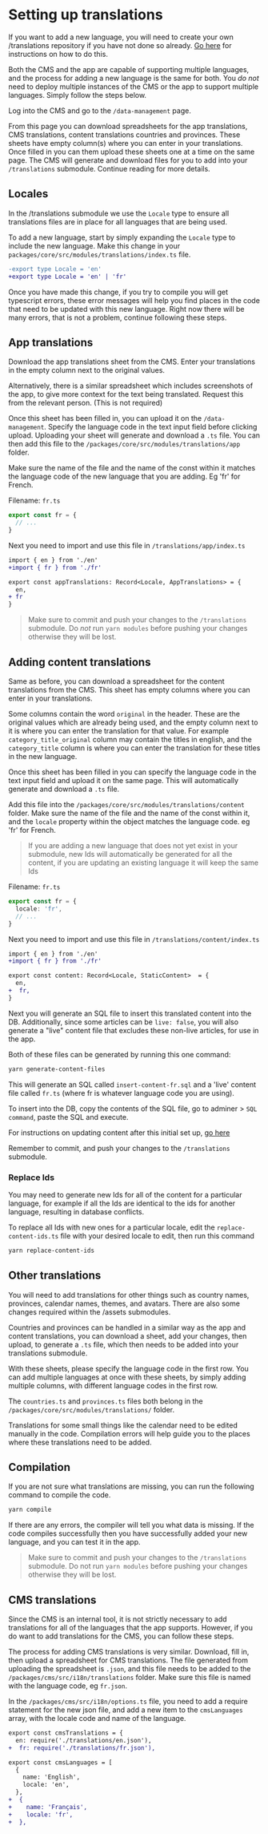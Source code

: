 # Setting up translations

If you want to add a new language, you will need to create your own /translations repository if you have not done so already. [Go here](../modules.md) for instructions on how to do this.

Both the CMS and the app are capable of supporting multiple languages, and the process for adding a new language is the same for both. You _do not_ need to deploy multiple instances of the CMS or the app to support multiple languages. Simply follow the steps below.

Log into the CMS and go to the `/data-management` page.

From this page you can download spreadsheets for the app translations, CMS translations, content translations countries and provinces. These sheets have empty column(s) where you can enter in your translations. Once filled in you can them upload these sheets one at a time on the same page. The CMS will generate and download files for you to add into your `/translations` submodule. Continue reading for more details.

## Locales

In the /translations submodule we use the `Locale` type to ensure all translations files are in place for all languages that are being used.

To add a new language, start by simply expanding the `Locale` type to include the new language. Make this change in your `packages/core/src/modules/translations/index.ts` file.

```diff
-export type Locale = 'en'
+export type Locale = 'en' | 'fr'
```

Once you have made this change, if you try to compile you will get typescript errors, these error messages will help you find places in the code that need to be updated with this new language. Right now there will be many errors, that is not a problem, continue following these steps.

## App translations

Download the app translations sheet from the CMS. Enter your translations in the empty column next to the original values.

Alternatively, there is a similar spreadsheet which includes screenshots of the app, to give more context for the text being translated. Request this from the relevant person. (This is not required)

Once this sheet has been filled in, you can upload it on the `/data-management`. Specify the language code in the text input field before clicking upload. Uploading your sheet will generate and download a `.ts` file. You can then add this file to the `/packages/core/src/modules/translations/app` folder.

Make sure the name of the file and the name of the const within it matches the language code of the new language that you are adding. Eg 'fr' for French.

Filename: `fr.ts`

```ts
export const fr = {
  // ...
}
```

Next you need to import and use this file in `/translations/app/index.ts`

```diff
import { en } from './en'
+import { fr } from './fr'

export const appTranslations: Record<Locale, AppTranslations> = {
  en,
+ fr
}
```

> Make sure to commit and push your changes to the `/translations` submodule. Do _not_ run `yarn modules` before pushing your changes otherwise they will be lost.

## Adding content translations

Same as before, you can download a spreadsheet for the content translations from the CMS. This sheet has empty columns where you can enter in your translations.

Some columns contain the word `original` in the header. These are the original values which are already being used, and the empty column next to it is where you can enter the translation for that value. For example `category_title_original` column may contain the titles in english, and the `category_title` column is where you can enter the translation for these titles in the new language.

Once this sheet has been filled in you can specify the language code in the text input field and upload it on the same page. This will automatically generate and download a `.ts` file.

Add this file into the `/packages/core/src/modules/translations/content` folder. Make sure the name of the file and the name of the const within it, and the `locale` property within the object matches the language code. eg 'fr' for French.

> If you are adding a new language that does not yet exist in your submodule, new Ids will automatically be generated for all the content, if you are updating an existing language it will keep the same Ids

Filename: `fr.ts`

```ts
export const fr = {
  locale: 'fr',
  // ...
}
```

Next you need to import and use this file in `/translations/content/index.ts`

```diff
import { en } from './en'
+import { fr } from './fr'

export const content: Record<Locale, StaticContent>  = {
  en,
+  fr,
}
```

Next you will generate an SQL file to insert this translated content into the DB. Additionally, since some articles can be `live: false`, you will also generate a "live" content file that excludes these non-live articles, for use in the app.

Both of these files can be generated by running this one command:

```bash
yarn generate-content-files
```

This will generate an SQL called `insert-content-fr.sql` and a 'live' content file called `fr.ts` (where fr is whatever language code you are using).

To insert into the DB, copy the contents of the SQL file, go to adminer > `SQL command`, paste the SQL and execute.

For instructions on updating content after this initial set up, [go here](./updating_content.md)

Remember to commit, and push your changes to the `/translations` submodule.

### Replace Ids

You may need to generate new Ids for all of the content for a particular language, for example if all the Ids are identical to the ids for another language, resulting in database conflicts.

To replace all Ids with new ones for a particular locale, edit the `replace-content-ids.ts` file with your desired locale to edit, then run this command

```bash
yarn replace-content-ids
```

## Other translations

You will need to add translations for other things such as country names, provinces, calendar names, themes, and avatars. There are also some changes required within the /assets submodules.

Countries and provinces can be handled in a similar way as the app and content translations, you can download a sheet, add your changes, then upload, to generate a `.ts` file, which then needs to be added into your translations submodule.

With these sheets, please specify the language code in the first row. You can add multiple languages at once with these sheets, by simply adding multiple columns, with different language codes in the first row.

The `countries.ts` and `provinces.ts` files both belong in the `/packages/core/src/modules/translations/` folder.

Translations for some small things like the calendar need to be edited manually in the code. Compilation errors will help guide you to the places where these translations need to be added.

## Compilation

If you are not sure what translations are missing, you can run the following command to compile the code.

```bash
yarn compile
```

If there are any errors, the compiler will tell you what data is missing. If the code compiles successfully then you have successfully added your new language, and you can test it in the app.

> Make sure to commit and push your changes to the `/translations` submodule. Do not run `yarn modules` before pushing your changes otherwise they will be lost.

## CMS translations

Since the CMS is an internal tool, it is not strictly necessary to add translations for all of the languages that the app supports. However, if you do want to add translations for the CMS, you can follow these steps.

The process for adding CMS translations is very similar. Download, fill in, then upload a spreadsheet for CMS translations. The file generated from uploading the spreadsheet is `.json`, and this file needs to be added to the `/packages/cms/src/i18n/translations` folder. Make sure this file is named with the language code, eg `fr.json`.

In the `/packages/cms/src/i18n/options.ts` file, you need to add a require statement for the new json file, and add a new item to the `cmsLanguages` array, with the locale code and name of the language.

```diff
export const cmsTranslations = {
  en: require('./translations/en.json'),
+  fr: require('./translations/fr.json'),
```

```diff
export const cmsLanguages = [
  {
    name: 'English',
    locale: 'en',
  },
+  {
+    name: 'Français',
+    locale: 'fr',
+  },
```
